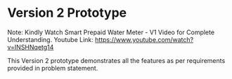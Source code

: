 
# Version 2 Prototype 

Note: Kindly Watch Smart Prepaid Water Meter - V1 Video for Complete Understanding.
Youtube Link: https://www.youtube.com/watch?v=INSHNqetg14 

This Version 2 prototype demonstrates all the features as per requirements provided in problem statement.


